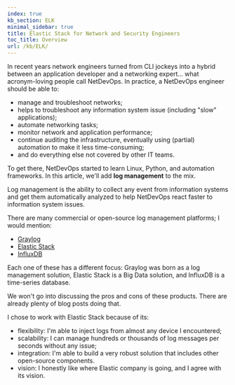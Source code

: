 ```yaml
---
index: true
kb_section: ELK
minimal_sidebar: true
title: Elastic Stack for Network and Security Engineers
toc_title: Overview
url: /kb/ELK/
---
```

In recent years network engineers turned from CLI jockeys into a hybrid between an application developer and a networking expert... what acronym-loving people call NetDevOps. In practice, a NetDevOps engineer should be able to:

- manage and troubleshoot networks;
- helps to troubleshoot any information system issue (including "slow" applications);
- automate networking tasks;
- monitor network and application performance;
- continue auditing the infrastructure, eventually using (partial) automation to make it less time-consuming;
- and do everything else not covered by other IT teams.

To get there, NetDevOps started to learn Linux, Python, and automation frameworks. In this article, we'll add **log management** to the mix.

Log management is the ability to collect any event from information systems and get them automatically analyzed to help NetDevOps react faster to information system issues.

There are many commercial or open-source log management platforms; I would mention:

- [Graylog](https://www.graylog.org/)
- [Elastic Stack](https://www.elastic.co/)
- [InfluxDB](https://www.influxdata.com/)

Each one of these has a different focus: Graylog was born as a log management solution, Elastic Stack is a Big Data solution, and InfluxDB is a time-series database.

We won't go into discussing the pros and cons of these products. There are already plenty of blog posts doing that.

I chose to work with Elastic Stack because of its:

- flexibility: I'm able to inject logs from almost any device I encountered;
- scalability: I can manage hundreds or thousands of log messages per seconds without any issue;
- integration: I'm able to build a very robust solution that includes other open-source components.
- vision: I honestly like where Elastic company is going, and I agree with its vision.
